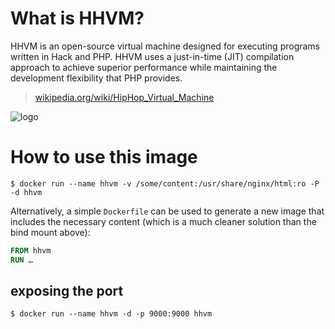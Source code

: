 # What is HHVM?

HHVM is an open-source virtual machine designed for executing programs written in Hack and PHP. HHVM uses a just-in-time (JIT) compilation approach to achieve superior performance while maintaining the development flexibility that PHP provides.

> [wikipedia.org/wiki/HipHop_Virtual_Machine](https://en.wikipedia.org/wiki/HipHop_Virtual_Machine)

![logo](https://raw.githubusercontent.com/baptistedonaux/docker-images/hhvm/logo.png)

# How to use this image

```console
$ docker run --name hhvm -v /some/content:/usr/share/nginx/html:ro -P -d hhvm
```

Alternatively, a simple `Dockerfile` can be used to generate a new image that includes the necessary content (which is a much cleaner solution than the bind mount above):

```dockerfile
FROM hhvm
RUN …
```

## exposing the port

```console
$ docker run --name hhvm -d -p 9000:9000 hhvm
```